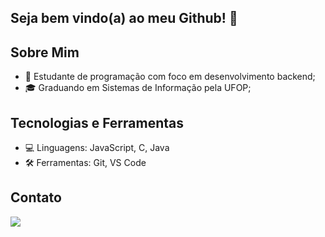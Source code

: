 ## Seja bem vindo(a) ao meu Github! 👋 

## Sobre Mim
<ul> 
  <li> 📖 Estudante de programação com foco em desenvolvimento backend;</li> 
  <li> 🎓 Graduando em Sistemas de Informação pela UFOP;</li> 
</ul> 

## Tecnologias e Ferramentas
<ul> 
  <li> 💻 Linguagens: JavaScript, C, Java</li>
  <li> 🛠️ Ferramentas: Git, VS Code</li>
</ul>

## Contato
<a href="https://linkedin.com/in/guxtavo-rodrigues/">
   <img src="https://img.shields.io/badge/LinkedIn-0077B5?style=for-the-badge&logo=linkedin&logoColor=white" />
</a>
